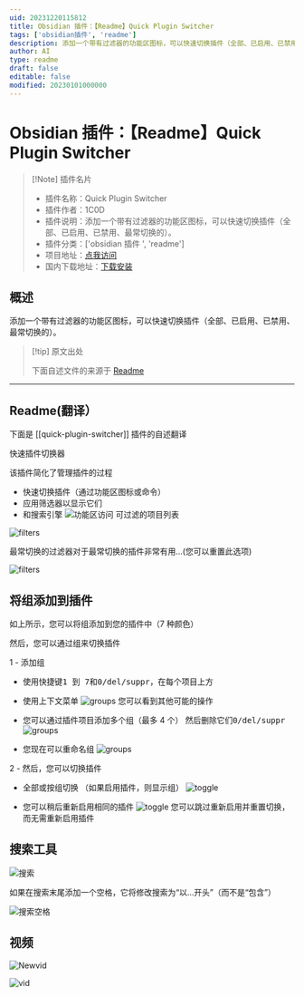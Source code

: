 ```yaml
---
uid: 20231220115812
title: Obsidian 插件：【Readme】Quick Plugin Switcher
tags: ['obsidian插件', 'readme']
description: 添加一个带有过滤器的功能区图标，可以快速切换插件（全部、已启用、已禁用、最常切换的）。
author: AI
type: readme
draft: false
editable: false
modified: 20230101000000
---
```


# Obsidian 插件：【Readme】Quick Plugin Switcher

> [!Note] 插件名片
> - 插件名称：Quick Plugin Switcher
> - 插件作者：1C0D
> - 插件说明：添加一个带有过滤器的功能区图标，可以快速切换插件（全部、已启用、已禁用、最常切换的）。
> - 插件分类：['obsidian 插件 ', 'readme']
> - 项目地址：[点我访问](https://github.com/1C0D/obsidian-quick-plugin-switcher)
> - 国内下载地址：[下载安装](https://pkmer.cn/products/plugin/pluginMarket/?quick-plugin-switcher)

## 概述

添加一个带有过滤器的功能区图标，可以快速切换插件（全部、已启用、已禁用、最常切换的）。

> [!tip] 原文出处
>
>下面自述文件的来源于 [Readme](https://ghproxy.net/https://raw.githubusercontent.com/1C0D/obsidian-quick-plugin-switcher/master/README.md)

---

## Readme(翻译）

下面是 [[quick-plugin-switcher]] 插件的自述翻译

快速插件切换器

该插件简化了管理插件的过程

- 快速切换插件（通过功能区图标或命令）
- 应用筛选器以显示它们
- 和搜索引擎
![功能区访问](https://cdn.pkmer.cn/covers/quick-plugin-switcher_2_0.jpeg!pkmer)
可过滤的项目列表

![filters](https://cdn.pkmer.cn/covers/quick-plugin-switcher_2_1.jpeg!pkmer)

最常切换的过滤器对于最常切换的插件非常有用...(您可以重置此选项)

![filters](https://cdn.pkmer.cn/covers/quick-plugin-switcher_2_2.jpeg!pkmer)

## 将组添加到插件

如上所示，您可以将组添加到您的插件中（7 种颜色）

然后，您可以通过组来切换插件

1 - 添加组

  - 使用快捷键<kbd>1 到 7</kbd>和<kbd>0/del/suppr</kbd>，在每个项目上方
  - 使用上下文菜单
![groups](https://cdn.pkmer.cn/covers/quick-plugin-switcher_2_3.jpeg!pkmer)
您可以看到其他可能的操作

- 您可以通过插件项目添加多个组（最多 4 个）
  然后删除它们<kbd>0/del/suppr</kbd>
![groups](https://cdn.pkmer.cn/covers/quick-plugin-switcher_2_4.jpeg!pkmer)
- 您现在可以重命名组
![groups](https://cdn.pkmer.cn/covers/quick-plugin-switcher_2_5.jpeg!pkmer)

2 - 然后，您可以切换插件

- 全部或按组切换
（如果启用插件，则显示组）
![toggle](https://cdn.pkmer.cn/covers/quick-plugin-switcher_2_6.jpeg!pkmer)

- 您可以稍后重新启用相同的插件
![toggle](https://cdn.pkmer.cn/covers/quick-plugin-switcher_2_7.jpeg!pkmer)
您可以跳过重新启用并重置切换，而无需重新启用插件

## 搜索工具

![搜索](https://cdn.pkmer.cn/covers/quick-plugin-switcher_2_8.jpeg!pkmer)

如果在搜索末尾添加一个空格，它将修改搜索为“以...开头”（而不是“包含”）

![搜索空格](https://cdn.pkmer.cn/covers/quick-plugin-switcher_2_9.jpeg!pkmer)

## 视频

![Newvid](https://cdn.pkmer.cn/covers/quick-plugin-switcher_2_10.gif)

![vid](https://cdn.pkmer.cn/covers/quick-plugin-switcher_2_11.gif)

